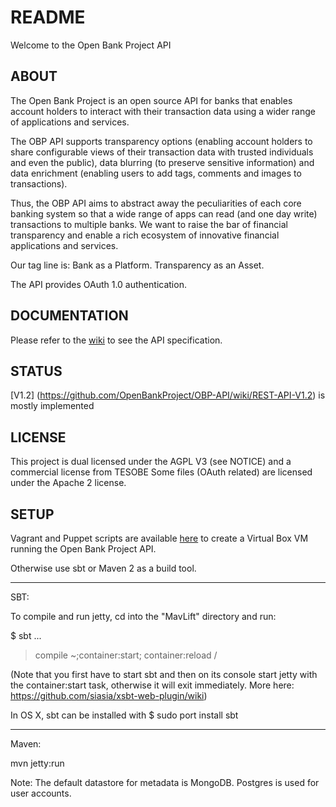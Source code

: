 # README

Welcome to the Open Bank Project API 

## ABOUT

The Open Bank Project is an open source API for banks that enables account holders to interact with their transaction data using a wider range of applications and services.

The OBP API supports transparency options (enabling account holders to share configurable views of their transaction data with trusted individuals and even the public), data blurring (to preserve sensitive information) and data enrichment (enabling users to add tags, comments and images to transactions). 

Thus, the OBP API aims to abstract away the peculiarities of each core banking system so that a wide range of apps can read (and one day write) transactions to multiple banks. We want to raise the bar of financial transparency and enable a rich ecosystem of innovative financial applications and services.

Our tag line is: Bank as a Platform. Transparency as an Asset.

The API provides OAuth 1.0 authentication.

## DOCUMENTATION 

Please refer to the [wiki](https://github.com/OpenBankProject/OBP-API/wiki) to see the API specification. 

## STATUS

[V1.2] (https://github.com/OpenBankProject/OBP-API/wiki/REST-API-V1.2) is mostly implemented

## LICENSE

This project is dual licensed under the AGPL V3 (see NOTICE) and a commercial license from TESOBE
Some files (OAuth related) are licensed under the Apache 2 license.

## SETUP

Vagrant and Puppet scripts are available [here](https://github.com/OpenBankProject/OBP-VM) to create a Virtual Box VM running the Open Bank Project API.

Otherwise use sbt or Maven 2 as a build tool.

----

SBT:

To compile and run jetty, cd into the "MavLift" directory and run:

$ sbt
...
> compile
> ~;container:start; container:reload /

(Note that you first have to start sbt and then on its console start jetty with the container:start task, otherwise it will exit immediately. More here: https://github.com/siasia/xsbt-web-plugin/wiki)

In OS X, sbt can be installed with $ sudo port install sbt

----

Maven:

mvn jetty:run

Note: The default datastore for metadata is MongoDB. Postgres is used for user accounts.
